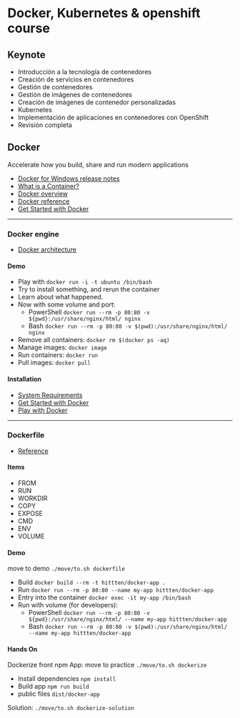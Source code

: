 # Docker, Kubernetes & openshift course

## Keynote

- Introducción a la tecnología de contenedores
- Creación de servicios en contenedores
- Gestión de contenedores
- Gestión de imágenes de contenedores
- Creación de imágenes de contenedor personalizadas
- Kubernetes
- Implementación de aplicaciones en contenedores con OpenShift
- Revisión completa

## Docker

Accelerate how you build, share and run modern applications

- [Docker for Windows release notes](https://docs.docker.com/docker-for-windows/release-notes/)
- [What is a Container?](https://www.docker.com/resources/what-container)
- [Docker overview](https://docs.docker.com/engine/docker-overview/)
- [Docker reference](https://docs.docker.com/reference/)
- [Get Started with Docker](https://www.docker.com/get-started)

---

### Docker engine

- [Docker architecture](https://docs.docker.com/get-started/overview/#docker-architecture)

#### Demo

- Play with `docker run -i -t ubuntu /bin/bash`
- Try to install something, and rerun the container
- Learn about what happened.
- Now with some volume and port:
    * PowerShell `docker run --rm -p 80:80 -v ${pwd}:/usr/share/nginx/html/ nginx`
    * Bash `docker run --rm -p 80:80 -v $(pwd):/usr/share/nginx/html/ nginx`
- Remove all containers: `docker rm $(docker ps -aq)`
- Manage images: `docker image`
- Run containers: `docker run`
- Pull images: `docker pull`

#### Installation

- [System Requirements](https://docs.docker.com/docker-for-windows/install/#system-requirements)
- [Get Started with Docker](https://www.docker.com/get-started)
- [Play with Docker](https://www.docker.com/play-with-docker)

---

### Dockerfile

- [Reference](https://docs.docker.com/engine/reference/builder/)

#### Items

- FROM
- RUN
- WORKDIR
- COPY
- EXPOSE
- CMD
- ENV
- VOLUME

#### Demo

move to demo `./move/to.sh dockerfile`

- Build `docker build --rm -t hittten/docker-app .`
- Run `docker run --rm -p 80:80 --name my-app hittten/docker-app`
- Entry into the container `docker exec -it my-app /bin/bash`
- Run with volume (for developers):
    * PowerShell `docker run --rm -p 80:80 -v ${pwd}:/usr/share/nginx/html/ --name my-app hittten/docker-app`
    * Bash `docker run --rm -p 80:80 -v $(pwd):/usr/share/nginx/html/ --name my-app hittten/docker-app`

#### Hands On

Dockerize front npm App: move to practice `./move/to.sh dockerize`

- Install dependencies `npm install`
- Build app `npm run build`
- public files `dist/docker-app`

Solution: `./move/to.sh dockerize-solution`
